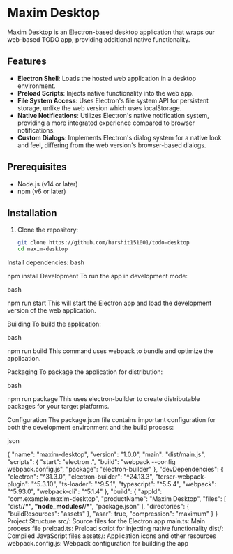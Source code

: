 # Maxim Desktop

Maxim Desktop is an Electron-based desktop application that wraps our web-based TODO app, providing additional native functionality.

## Features

- **Electron Shell**: Loads the hosted web application in a desktop environment.
- **Preload Scripts**: Injects native functionality into the web app.
- **File System Access**: Uses Electron's file system API for persistent storage, unlike the web version which uses localStorage.
- **Native Notifications**: Utilizes Electron's native notification system, providing a more integrated experience compared to browser notifications.
- **Custom Dialogs**: Implements Electron's dialog system for a native look and feel, differing from the web version's browser-based dialogs.

## Prerequisites

- Node.js (v14 or later)
- npm (v6 or later)

## Installation

1. Clone the repository:
   ```bash
   git clone https://github.com/harshit151001/todo-desktop
   cd maxim-desktop
Install dependencies:
bash

npm install
Development
To run the app in development mode:

bash

npm run start
This will start the Electron app and load the development version of the web application.

Building
To build the application:

bash

npm run build
This command uses webpack to bundle and optimize the application.

Packaging
To package the application for distribution:

bash

npm run package
This uses electron-builder to create distributable packages for your target platforms.

Configuration
The package.json file contains important configuration for both the development environment and the build process:

json

{
  "name": "maxim-desktop",
  "version": "1.0.0",
  "main": "dist/main.js",
  "scripts": {
    "start": "electron .",
    "build": "webpack --config webpack.config.js",
    "package": "electron-builder"
  },
  "devDependencies": {
    "electron": "^31.3.0",
    "electron-builder": "^24.13.3",
    "terser-webpack-plugin": "^5.3.10",
    "ts-loader": "^9.5.1",
    "typescript": "^5.5.4",
    "webpack": "^5.93.0",
    "webpack-cli": "^5.1.4"
  },
  "build": {
    "appId": "com.example.maxim-desktop",
    "productName": "Maxim Desktop",
    "files": [
      "dist/**/*",
      "node_modules/**/*",
      "package.json"
    ],
    "directories": {
      "buildResources": "assets"
    },
    "asar": true,
    "compression": "maximum"
  }
}
Project Structure
src/: Source files for the Electron app
main.ts: Main process file
preload.ts: Preload script for injecting native functionality
dist/: Compiled JavaScript files
assets/: Application icons and other resources
webpack.config.js: Webpack configuration for building the app
